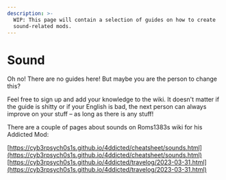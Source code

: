 ```yaml
---
description: >-
  WIP: This page will contain a selection of guides on how to create
  sound-related mods.
---
```


# Sound


Oh no! There are no guides here! But maybe you are the person to change this?

Feel free to sign up and add your knowledge to the wiki. It doesn't matter if the guide is shitty or if your English is bad, the next person can always improve on your stuff – as long as there is any stuff!


There are a couple of pages about sounds on Roms1383s wiki for his Addicted Mod:

[https://cyb3rpsych0s1s.github.io/4ddicted/cheatsheet/sounds.html](https://cyb3rpsych0s1s.github.io/4ddicted/cheatsheet/sounds.html) [https://cyb3rpsych0s1s.github.io/4ddicted/travelog/2023-03-31.html](https://cyb3rpsych0s1s.github.io/4ddicted/travelog/2023-03-31.html)
